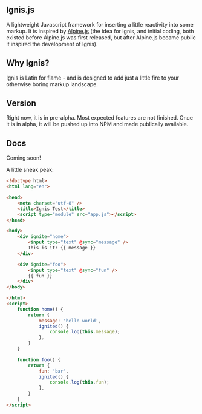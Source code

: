 ## Ignis.js

A lightweight Javascript framework for inserting a little reactivity into some markup. It is inspired by [Alpine.js](https://github.com/alpinejs/alpine) (the idea for Ignis, and initial coding, both existed before Alpine.js was first released, but after Alpine.js became public it inspired the development of Ignis).

## Why Ignis?

Ignis is Latin for flame - and is designed to add just a little fire to your otherwise boring markup landscape.

## Version

Right now, it is in pre-alpha. Most expected features are not finished. Once it is in alpha, it will be pushed up into NPM and made publically available.

## Docs

Coming soon!

A little sneak peak:

```html
<!doctype html>
<html lang="en">

<head>
    <meta charset="utf-8" />
    <title>Ignis Test</title>
    <script type="module" src="app.js"></script>
</head>

<body>
    <div ignite="home">
        <input type="text" @sync="message" />
        This is it: {{ message }}
    </div>

    <div ignite="foo">
        <input type="text" @sync="fun" />
        {{ fun }}
    </div>
</body>

</html>
<script>
    function home() {
        return {
            message: 'hello world',
            ignited() {
                console.log(this.message);
            },
        }
    }

    function foo() {
        return {
            fun: 'bar',
            ignited() {
                console.log(this.fun);
            },
        }
    }
</script>
```